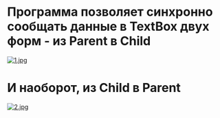 # Программа позволяет синхронно сообщать данные в TextBox двух форм - из Parent в Child
[![1.jpg](https://i.postimg.cc/3NXJJzjR/1.jpg)](https://postimg.cc/8fCVZK0Q)
# И наоборот, из Child в Parent 
[![2.jpg](https://i.postimg.cc/rs3CM0Jc/2.jpg)](https://postimg.cc/CnCf4KX6)
